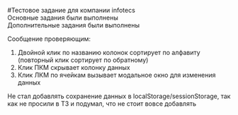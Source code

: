 #Тестовое задание для компании infotecs <br />
Основные задания были выполнены <br />
Дополнительные задания были выполнены<br />

Сообщение проверяющим: 
1) Двойной клик по названию колонок сортирует по алфавиту (повторный клик сортирует по обратному)
2) Клик ПКМ скрывает колонку данных
3) Клик ЛКМ по ячейкам вызывает модальное окно для изменения данных

Не стал добавлять сохранение данных в localStorage/sessionStorage, так как не просили в ТЗ и подумал, что не стоит вовсе добавлять
